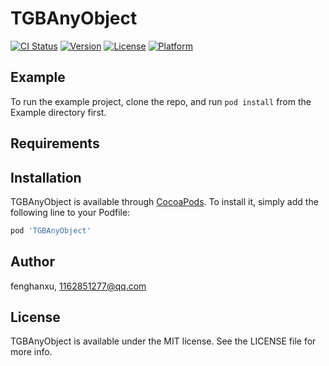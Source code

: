 # TGBAnyObject

[![CI Status](https://img.shields.io/travis/fenghanxu/TGBAnyObject.svg?style=flat)](https://travis-ci.org/fenghanxu/TGBAnyObject)
[![Version](https://img.shields.io/cocoapods/v/TGBAnyObject.svg?style=flat)](https://cocoapods.org/pods/TGBAnyObject)
[![License](https://img.shields.io/cocoapods/l/TGBAnyObject.svg?style=flat)](https://cocoapods.org/pods/TGBAnyObject)
[![Platform](https://img.shields.io/cocoapods/p/TGBAnyObject.svg?style=flat)](https://cocoapods.org/pods/TGBAnyObject)

## Example

To run the example project, clone the repo, and run `pod install` from the Example directory first.

## Requirements

## Installation

TGBAnyObject is available through [CocoaPods](https://cocoapods.org). To install
it, simply add the following line to your Podfile:

```ruby
pod 'TGBAnyObject'
```

## Author

fenghanxu, 1162851277@qq.com

## License

TGBAnyObject is available under the MIT license. See the LICENSE file for more info.
